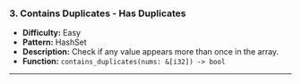 ### 3. Contains Duplicates - Has Duplicates
- **Difficulty:** Easy  
- **Pattern:** HashSet  
- **Description:** Check if any value appears more than once in the array.  
- **Function:** `contains_duplicates(nums: &[i32]) -> bool`

---